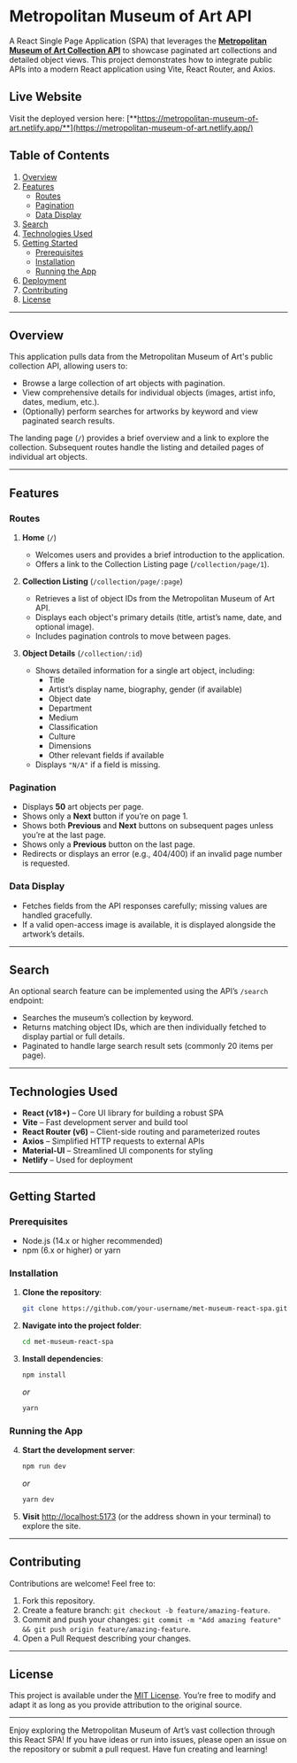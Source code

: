 # Metropolitan Museum of Art API

A React Single Page Application (SPA) that leverages the **[Metropolitan Museum of Art Collection API](https://collectionapi.metmuseum.org/public/collection/v1/)** to showcase paginated art collections and detailed object views. This project demonstrates how to integrate public APIs into a modern React application using Vite, React Router, and Axios.

## Live Website

Visit the deployed version here: [**https://metropolitan-museum-of-art.netlify.app/**](https://metropolitan-museum-of-art.netlify.app/)

## Table of Contents

1. [Overview](#overview)  
2. [Features](#features)  
   - [Routes](#routes)  
   - [Pagination](#pagination)  
   - [Data Display](#data-display)  
3. [Search](#search-optional)  
4. [Technologies Used](#technologies-used)  
5. [Getting Started](#getting-started)  
   - [Prerequisites](#prerequisites)  
   - [Installation](#installation)  
   - [Running the App](#running-the-app)  
6. [Deployment](#deployment)    
8. [Contributing](#contributing)  
9. [License](#license)  

---

## Overview

This application pulls data from the Metropolitan Museum of Art's public collection API, allowing users to:

- Browse a large collection of art objects with pagination.  
- View comprehensive details for individual objects (images, artist info, dates, medium, etc.).  
- (Optionally) perform searches for artworks by keyword and view paginated search results.

The landing page (`/`) provides a brief overview and a link to explore the collection. Subsequent routes handle the listing and detailed pages of individual art objects.

---

## Features

### Routes

1. **Home** (`/`)
   - Welcomes users and provides a brief introduction to the application.
   - Offers a link to the Collection Listing page (`/collection/page/1`).

2. **Collection Listing** (`/collection/page/:page`)
   - Retrieves a list of object IDs from the Metropolitan Museum of Art API.
   - Displays each object's primary details (title, artist’s name, date, and optional image).
   - Includes pagination controls to move between pages.

3. **Object Details** (`/collection/:id`)
   - Shows detailed information for a single art object, including:
     - Title
     - Artist’s display name, biography, gender (if available)
     - Object date
     - Department
     - Medium
     - Classification
     - Culture
     - Dimensions
     - Other relevant fields if available
   - Displays `"N/A"` if a field is missing.

### Pagination

- Displays **50** art objects per page.  
- Shows only a **Next** button if you’re on page 1.  
- Shows both **Previous** and **Next** buttons on subsequent pages unless you’re at the last page.  
- Shows only a **Previous** button on the last page.  
- Redirects or displays an error (e.g., 404/400) if an invalid page number is requested.

### Data Display

- Fetches fields from the API responses carefully; missing values are handled gracefully.  
- If a valid open-access image is available, it is displayed alongside the artwork’s details.  

---

## Search 

An optional search feature can be implemented using the API’s `/search` endpoint:  
- Searches the museum’s collection by keyword.  
- Returns matching object IDs, which are then individually fetched to display partial or full details.  
- Paginated to handle large search result sets (commonly 20 items per page).

---

## Technologies Used

- **React (v18+)** – Core UI library for building a robust SPA  
- **Vite** – Fast development server and build tool  
- **React Router (v6)** – Client-side routing and parameterized routes  
- **Axios** – Simplified HTTP requests to external APIs  
- **Material-UI** – Streamlined UI components for styling  
- **Netlify** – Used for deployment  

---

## Getting Started

### Prerequisites

- Node.js (14.x or higher recommended)  
- npm (6.x or higher) or yarn  

### Installation

1. **Clone the repository**:

   ```bash
   git clone https://github.com/your-username/met-museum-react-spa.git
   ```

2. **Navigate into the project folder**:

   ```bash
   cd met-museum-react-spa
   ```

3. **Install dependencies**:

   ```bash
   npm install
   ```
   *or*
   ```bash
   yarn
   ```

### Running the App

4. **Start the development server**:

   ```bash
   npm run dev
   ```
   *or*
   ```bash
   yarn dev
   ```

5. **Visit** [http://localhost:5173](http://localhost:5173) (or the address shown in your terminal) to explore the site.


---

## Contributing

Contributions are welcome! Feel free to:

1. Fork this repository.  
2. Create a feature branch: `git checkout -b feature/amazing-feature`.  
3. Commit and push your changes: `git commit -m "Add amazing feature" && git push origin feature/amazing-feature`.  
4. Open a Pull Request describing your changes.

---

## License

This project is available under the [MIT License](./LICENSE). You’re free to modify and adapt it as long as you provide attribution to the original source.

---

Enjoy exploring the Metropolitan Museum of Art’s vast collection through this React SPA! If you have ideas or run into issues, please open an issue on the repository or submit a pull request. Have fun creating and learning!
